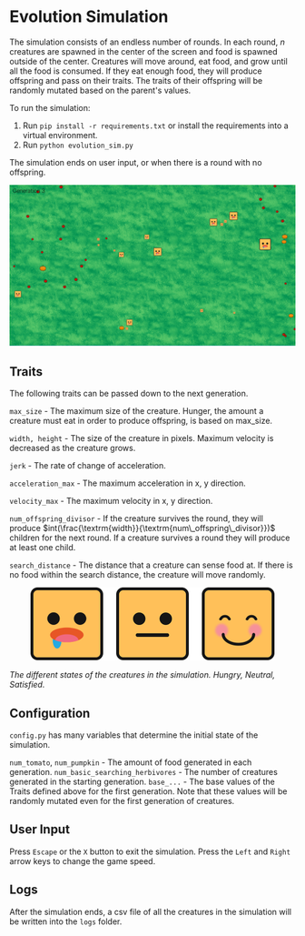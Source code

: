 # Evolution Simulation
The simulation consists of an endless number of rounds. In each round, $n$ creatures are spawned in the center of the screen and food is spawned outside of the center. Creatures will move around, eat food, and grow until all the food is consumed. If they eat enough food, they will produce offspring and pass on their traits. The traits of their offspring will be randomly mutated based on the parent's values. 

To run the simulation:
1. Run `pip install -r requirements.txt` or install the requirements into a virtual environment.
2. Run `python evolution_sim.py`

The simulation ends on user input, or when there is a round with no offspring. 

<p align="center">
  <img src="./assets/screenshot_1.png">
 </p>

## Traits

The following traits can be passed down to the next generation.

`max_size` - The maximum size of the creature. Hunger, the amount a creature must eat in order to produce offspring, is based on max_size. 

`width, height` - The size of the creature in pixels. Maximum velocity is decreased as the creature grows. 

`jerk` - The rate of change of acceleration.

`acceleration_max` - The maximum acceleration in x, y direction. 

`velocity_max` - The maximum velocity in x, y direction. 

`num_offspring_divisor` - If the creature survives the round, they will produce $int(\frac{\textrm{width}}{\textrm{num\_offspring\_divisor}})$ children for the next round.  If a creature survives a round they will produce at least one child. 

`search_distance` - The distance that a creature can sense food at. If there is no food within the search distance, the creature will move randomly. 


<p align="center">
  <img src="./assets/creature_states.png" width = 430>


*The different states of the creatures in the simulation. Hungry, Neutral, Satisfied.*
 </p>

## Configuration 
`config.py` has many variables that determine the initial state of the simulation. 

`num_tomato`, `num_pumpkin` - The amount of food generated in each generation. 
`num_basic_searching_herbivores` - The number of creatures generated in the starting generation. 
`base_...` - The base values of the Traits defined above for the first generation. Note that these values will be randomly mutated even for the first generation of creatures.

## User Input
Press `Escape` or the `X` button to exit the simulation. Press the `Left` and `Right` arrow keys to change the game speed. 

## Logs
After the simulation ends, a csv file of all the creatures in the simulation will be written into the `logs` folder. 